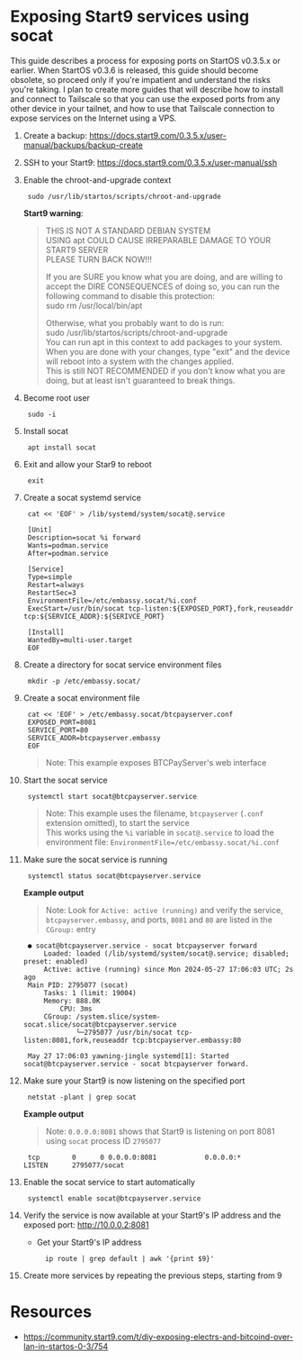 # Exposing Start9 services using socat

This guide describes a process for exposing ports on StartOS v0.3.5.x or earlier.
When StartOS v0.3.6 is released, this guide should become obsolete, so proceed only if
you're impatient and understand the risks you're taking. I plan to create more guides
that will describe how to install and connect to Tailscale so that you can use the
exposed ports from any other device in your tailnet, and how to use that Tailscale
connection to expose services on the Internet using a VPS.

1. Create a backup: https://docs.start9.com/0.3.5.x/user-manual/backups/backup-create
1. SSH to your Start9: https://docs.start9.com/0.3.5.x/user-manual/ssh
1. Enable the chroot-and-upgrade context

        sudo /usr/lib/startos/scripts/chroot-and-upgrade

    __Start9 warning__:

    > THIS IS NOT A STANDARD DEBIAN SYSTEM  
    > USING apt COULD CAUSE IRREPARABLE DAMAGE TO YOUR START9 SERVER  
    > PLEASE TURN BACK NOW!!!  
    > 
    > If you are SURE you know what you are doing, and are willing to accept the DIRE CONSEQUENCES of doing so, you can run the following command to disable this protection:  
    >     sudo rm /usr/local/bin/apt  
    > 
    > Otherwise, what you probably want to do is run:  
    >     sudo /usr/lib/startos/scripts/chroot-and-upgrade  
    > You can run apt in this context to add packages to your system.  
    > When you are done with your changes, type "exit" and the device will reboot into a system with the changes applied.  
    > This is still NOT RECOMMENDED if you don't know what you are doing, but at least isn't guaranteed to break things.  

1. Become root user

        sudo -i

1. Install socat

        apt install socat

1. Exit and allow your Star9 to reboot

        exit

1. Create a socat systemd service

        cat << 'EOF' > /lib/systemd/system/socat@.service

        [Unit]
        Description=socat %i forward
        Wants=podman.service
        After=podman.service

        [Service]
        Type=simple
        Restart=always
        RestartSec=3
        EnvironmentFile=/etc/embassy.socat/%i.conf
        ExecStart=/usr/bin/socat tcp-listen:${EXPOSED_PORT},fork,reuseaddr tcp:${SERVICE_ADDR}:${SERIVCE_PORT}

        [Install]
        WantedBy=multi-user.target
        EOF

1. Create a directory for socat service environment files

        mkdir -p /etc/embassy.socat/

1. Create a socat environment file 

        cat << 'EOF' > /etc/embassy.socat/btcpayserver.conf
        EXPOSED_PORT=8081
        SERVICE_PORT=80
        SERVICE_ADDR=btcpayserver.embassy
        EOF
    
    > Note: This example exposes BTCPayServer's web interface

1. Start the socat service

        systemctl start socat@btcpayserver.service

    > Note: This example uses the filename, `btcpayserver` (`.conf` extension omitted), to start the service  
    This works using the `%i` variable in `socat@.service` to load the environment file: `EnvironmentFile=/etc/embassy.socat/%i.conf`

1. Make sure the socat service is running

        systemctl status socat@btcpayserver.service
    
    __Example output__
    > Note: Look for `Active: active (running)` and verify the service, `btcpayserver.embassy`, and ports,
    `8081` and `80` are listed in the `CGroup:` entry

        ● socat@btcpayserver.service - socat btcpayserver forward
            Loaded: loaded (/lib/systemd/system/socat@.service; disabled; preset: enabled)
            Active: active (running) since Mon 2024-05-27 17:06:03 UTC; 2s ago
        Main PID: 2795077 (socat)
            Tasks: 1 (limit: 19004)
            Memory: 888.0K
                CPU: 3ms
            CGroup: /system.slice/system-socat.slice/socat@btcpayserver.service
                    └─2795077 /usr/bin/socat tcp-listen:8081,fork,reuseaddr tcp:btcpayserver.embassy:80

        May 27 17:06:03 yawning-jingle systemd[1]: Started socat@btcpayserver.service - socat btcpayserver forward.

1. Make sure your Start9 is now listening on the specified port

        netstat -plant | grep socat

    __Example output__
    > Note: `0.0.0.0:8081` shows that Start9 is listening on port 8081 using `socat` process ID `2795077`

        tcp        0      0 0.0.0.0:8081            0.0.0.0:*               LISTEN      2795077/socat       

1. Enable the socat service to start automatically

        systemctl enable socat@btcpayserver.service

1. Verify the service is now available at your Start9's IP address and the exposed port: http://10.0.0.2:8081
    - Get your Start9's IP address

            ip route | grep default | awk '{print $9}'

1. Create more services by repeating the previous steps, starting from 9

# Resources

- https://community.start9.com/t/diy-exposing-electrs-and-bitcoind-over-lan-in-startos-0-3/754  
